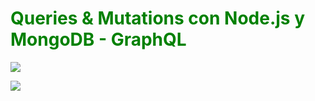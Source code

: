 <h1 style="color:green">Queries & Mutations con Node.js y MongoDB - GraphQL</h1>

<img src="public/img/graphiql.jpg.jpg"></img>

<img src="public/img/mongo.jpg.jpg"></img>
